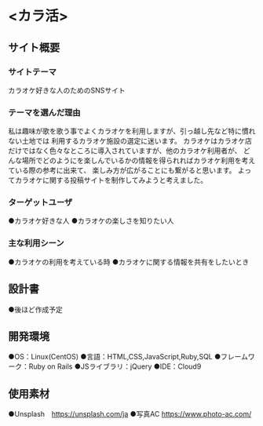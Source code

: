 # <カラ活>

## サイト概要
### サイトテーマ
カラオケ好きな人のためのSNSサイト

### テーマを選んだ理由
私は趣味が歌を歌う事でよくカラオケを利用しますが、引っ越し先など特に慣れない土地では
利用するカラオケ施設の選定に迷います。
カラオケはカラオケ店だけではなく色々なところに導入されていますが、他のカラオケ利用者が、
どんな場所でどのようにを楽しんでいるかの情報を得られればカラオケ利用を考えている際の参考に出来て、
楽しみ方が広がることにも繋がると思います。
よってカラオケに関する投稿サイトを制作してみようと考えました。

### ターゲットユーザ
●カラオケ好きな人
●カラオケの楽しさを知りたい人

### 主な利用シーン
●カラオケの利用を考えている時
●カラオケに関する情報を共有をしたいとき
​
## 設計書
●後ほど作成予定

## 開発環境
●OS：Linux(CentOS)
●言語：HTML,CSS,JavaScript,Ruby,SQL
●フレームワーク：Ruby on Rails
●JSライブラリ：jQuery
●IDE：Cloud9
​
## 使用素材
●Unsplash　https://unsplash.com/ja
●写真AC https://www.photo-ac.com/

